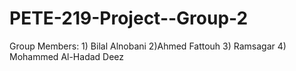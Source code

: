 # PETE-219-Project--Group-2
Group Members: 1) Bilal Alnobani  2)Ahmed Fattouh  3) Ramsagar  4) Mohammed Al-Hadad 
Deez
